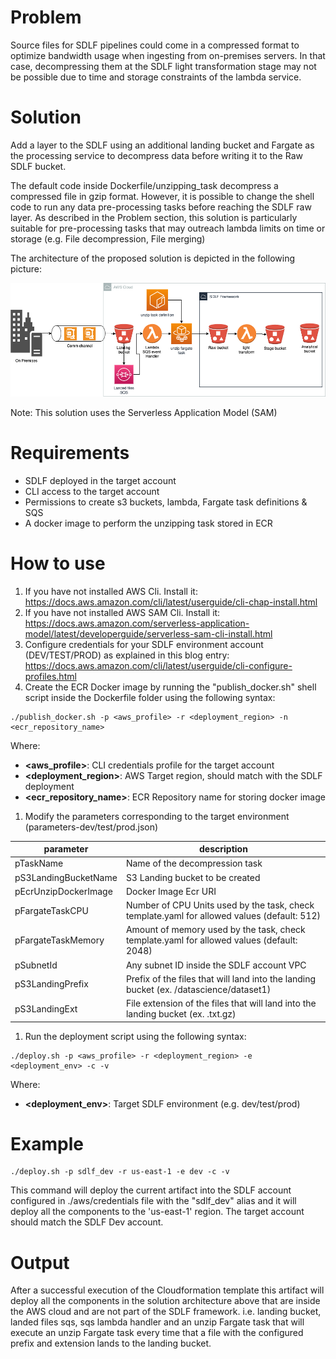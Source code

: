 # Problem

Source files for SDLF pipelines could come in a compressed format to optimize bandwidth usage when ingesting from on-premises servers. In that case, decompressing them at the SDLF light transformation stage may not be possible due to time and storage constraints of the lambda service. 

# Solution

Add a layer to the SDLF using an additional landing bucket and Fargate as the processing service to decompress data before writing it to the Raw SDLF bucket.

The default code inside Dockerfile/unzipping_task decompress a compressed file in gzip format. However, it is possible to change the shell code to run any data pre-processing tasks
before reaching the SDLF raw layer. As described in the Problem section, this solution is particularly suitable for pre-processing tasks that may outreach lambda limits on time or storage (e.g. File decompression, File merging)

The architecture of the proposed solution is depicted in the following picture:

![Architecture](Images/Architecture.png) 

Note: This solution uses the Serverless Application Model (SAM)

# Requirements

* SDLF deployed in the target account
* CLI access to the target account
* Permissions to create s3 buckets, lambda, Fargate task definitions & SQS
* A docker image to perform the unzipping task stored in ECR

# How to use

1. If you have not installed AWS Cli. Install it: https://docs.aws.amazon.com/cli/latest/userguide/cli-chap-install.html
1. If you have not installed AWS SAM Cli. Install it: https://docs.aws.amazon.com/serverless-application-model/latest/developerguide/serverless-sam-cli-install.html
1. Configure credentials for your SDLF environment account (DEV/TEST/PROD) as explained in this blog entry: https://docs.aws.amazon.com/cli/latest/userguide/cli-configure-profiles.html
1. Create the ECR Docker image by running the "publish_docker.sh" shell script inside the Dockerfile folder using the following syntax:
```
./publish_docker.sh -p <aws_profile> -r <deployment_region> -n <ecr_repository_name>
```
Where:

* **<aws_profile>**: CLI credentials profile for the target account
* **<deployment_region>**: AWS Target region, should match with the SDLF deployment
* **<ecr_repository_name>**: ECR Repository name for storing docker image

1. Modify the parameters corresponding to the target environment (parameters-dev/test/prod.json)

| parameter | description |
| --------- | ------------ |
| pTaskName | Name of the decompression task |
| pS3LandingBucketName | S3 Landing bucket to be created |
| pEcrUnzipDockerImage | Docker Image Ecr URI |
| pFargateTaskCPU | Number of CPU Units used by the task, check template.yaml for allowed values (default: 512) |
| pFargateTaskMemory | Amount of memory used by the task, check template.yaml for allowed values (default: 2048) |
| pSubnetId | Any subnet ID inside the SDLF account VPC |
| pS3LandingPrefix | Prefix of the files that will land into the landing bucket (ex. /datascience/dataset1)
| pS3LandingExt | File extension of the files that will land into the landing bucket (ex. .txt.gz)

1. Run the deployment script using the following syntax: 

```shell
./deploy.sh -p <aws_profile> -r <deployment_region> -e <deployment_env> -c -v
```

Where:
 
* **<deployment_env>**: Target SDLF environment (e.g. dev/test/prod)

# Example

```shell
./deploy.sh -p sdlf_dev -r us-east-1 -e dev -c -v
```

This command will deploy the current artifact into the SDLF account configured in ./aws/credentials file with the "sdlf_dev" alias and it will deploy all the components to the 'us-east-1' region. The target account should match the SDLF Dev account.
 
# Output

After a successful execution of the Cloudformation template this artifact will deploy all the components in the solution architecture above that are inside the AWS cloud and are not part of the SDLF framework. i.e. landing bucket, landed files sqs, sqs lambda handler and an unzip Fargate task that will execute an unzip Fargate task every time that a file with the configured prefix and extension lands to the landing bucket.

